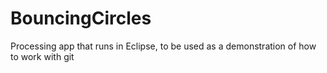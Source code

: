 # BouncingCircles
Processing app that runs in Eclipse, to be used as a demonstration of how to work with git
